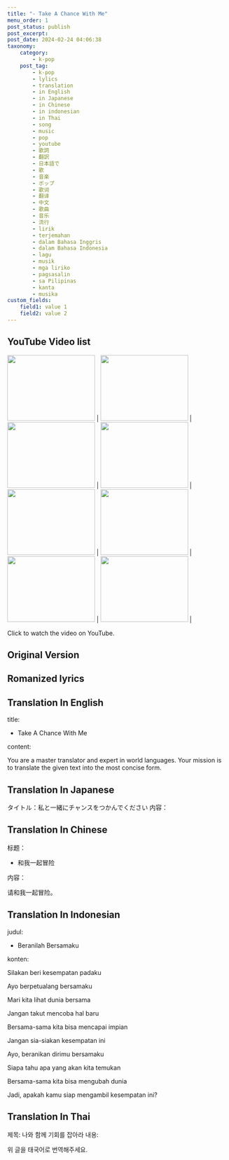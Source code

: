 ```yaml
---
title: "- Take A Chance With Me"
menu_order: 1
post_status: publish
post_excerpt: 
post_date: 2024-02-24 04:06:38
taxonomy:
    category:
        - k-pop
    post_tag:
        - k-pop
        - lylics
        - translation
        - in English
        - in Japanese
        - in Chinese
        - in indonesian
        - in Thai
        - song
        - music
        - pop
        - youtube
        - 歌詞
        - 翻訳
        - 日本語で
        - 歌
        - 音楽
        - ポップ
        - 歌词
        - 翻译
        - 中文
        - 歌曲
        - 音乐
        - 流行
        - lirik
        - terjemahan
        - dalam Bahasa Inggris
        - dalam Bahasa Indonesia
        - lagu
        - musik
        - mga liriko
        - pagsasalin
        - sa Pilipinas
        - kanta
        - musika
custom_fields:
    field1: value 1
    field2: value 2
---
```


## YouTube Video list
 [<img src='http://img.youtube.com/vi/iygXgP2nOF4/0.jpg' width='200' height='150'>](https://youtu.be/iygXgP2nOF4) | [<img src='http://img.youtube.com/vi/J5Upuji19Vo/0.jpg' width='200' height='150'>](https://youtu.be/J5Upuji19Vo) | [<img src='http://img.youtube.com/vi/aODRUF7s5UA/0.jpg' width='200' height='150'>](https://youtu.be/aODRUF7s5UA) | [<img src='http://img.youtube.com/vi/l1T3raMh_II/0.jpg' width='200' height='150'>](https://youtu.be/l1T3raMh_II) | [<img src='http://img.youtube.com/vi/cWRncduPSxo/0.jpg' width='200' height='150'>](https://youtu.be/cWRncduPSxo) |
 [<img src='http://img.youtube.com/vi/i2ujItg__iE/0.jpg' width='200' height='150'>](https://youtu.be/i2ujItg__iE) | [<img src='http://img.youtube.com/vi/Gf7DedAsqT0/0.jpg' width='200' height='150'>](https://youtu.be/Gf7DedAsqT0) | [<img src='http://img.youtube.com/vi/YODfI86R9z4/0.jpg' width='200' height='150'>](https://youtu.be/YODfI86R9z4) |

Click to watch the video on YouTube.
## Original Version

## Romanized lyrics

## Translation In English
title:  
- Take A Chance With Me

content: 

You are a master translator and expert in world languages. Your mission is to translate the given text into the most concise form.
## Translation In Japanese
タイトル：私と一緒にチャンスをつかんでください
内容：
## Translation In Chinese
标题：
- 和我一起冒险

内容：

请和我一起冒险。
## Translation In Indonesian
judul: 
- Beranilah Bersamaku

konten:

Silakan beri kesempatan padaku
 
Ayo berpetualang bersamaku
 
Mari kita lihat dunia bersama
 
Jangan takut mencoba hal baru
 
Bersama-sama kita bisa mencapai impian
 
Jangan sia-siakan kesempatan ini
 
Ayo, beranikan dirimu bersamaku
 
Siapa tahu apa yang akan kita temukan
 
Bersama-sama kita bisa mengubah dunia
 
Jadi, apakah kamu siap mengambil kesempatan ini?
## Translation In Thai
제목: 나와 함께 기회를 잡아라
내용:

위 글을 태국어로 번역해주세요.
